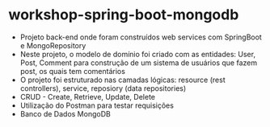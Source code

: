 # workshop-spring-boot-mongodb
- Projeto back-end onde foram construídos web services com SpringBoot e MongoRepository
- Neste projeto, o modelo de domínio foi criado com as entidades: User, Post, Comment para construção de um sistema de 
usuários que fazem post, os quais tem comentários
- O projeto foi estruturado nas camadas lógicas: resource (rest controllers), service, reposiory (data repositories)
- CRUD - Create, Retrieve, Update, Delete
- Utilização do Postman para testar requisições
- Banco de Dados MongoDB
    
